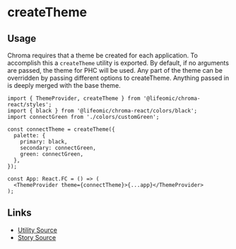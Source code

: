 # createTheme

<!-- STORY -->

## Usage

Chroma requires that a theme be created for each application. To accomplish this a `createTheme` utility is exported. By default, if no arguments are passed, the theme for PHC will be used. Any part of the theme can be overridden by passing different options to createTheme. Anything passed in is deeply merged with the base theme.

```tsx
import { ThemeProvider, createTheme } from '@lifeomic/chroma-react/styles';
import { black } from '@lifeomic/chroma-react/colors/black';
import connectGreen from './colors/customGreen';

const connectTheme = createTheme({
  palette: {
    primary: black,
    secondary: connectGreen,
    green: connectGreen,
  },
});

const App: React.FC = () => (
  <ThemeProvider theme={connectTheme}>{...app}</ThemeProvider>
);
```

## Links

- [Utility Source](https://bitbucket.org/lifeomic/chroma/src/master/src/styles/createTheme.ts)
- [Story Source](https://bitbucket.org/lifeomic/chroma/src/master/stories/styles/theme/theme.stories.tsx)
